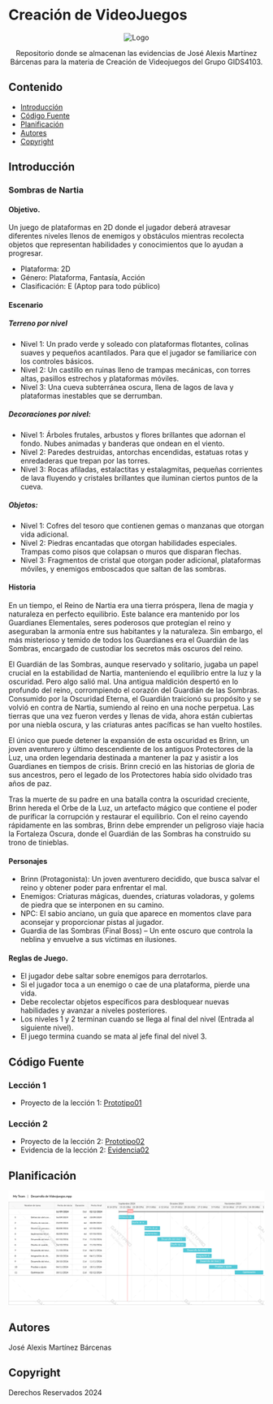 # Creación de VideoJuegos

<p align="center">
    <img src="https://t4.ftcdn.net/jpg/06/52/63/63/360_F_652636322_bKvcBx9r6RCtDaiTcTRRB4tiJzDXK7u7.jpg" alt="Logo" width=540 height=300>

  <p align="center">
    Repositorio donde se almacenan las evidencias de José Alexis Martínez Bárcenas para la materia de Creación de Videojuegos del Grupo GIDS4103.
  </p>
</p>

## Contenido

- [Introducción](#introducción)
- [Código Fuente](#código-fuente)
- [Planificación](#planificación)
- [Autores](#autores)
- [Copyright](#copyright)

## Introducción

### Sombras de Nartia

#### Objetivo.

Un juego de plataformas en 2D donde el jugador deberá atravesar diferentes niveles llenos de enemigos y obstáculos mientras recolecta objetos que representan habilidades y conocimientos que lo ayudan a progresar.

- Plataforma: 2D
- Género: Plataforma, Fantasía, Acción
- Clasificación: E (Aptop para todo público)

#### Escenario

##### Terreno por nivel

- Nivel 1: Un prado verde y soleado con plataformas flotantes, colinas suaves y pequeños acantilados. Para que el jugador se familiarice con los controles básicos.
- Nivel 2: Un castillo en ruinas lleno de trampas mecánicas, con torres altas, pasillos estrechos y plataformas móviles.
- Nivel 3: Una cueva subterránea oscura, llena de lagos de lava y plataformas inestables que se derrumban.

##### Decoraciones por nivel:

- Nivel 1: Árboles frutales, arbustos y flores brillantes que adornan el fondo. Nubes animadas y banderas que ondean en el viento.
- Nivel 2: Paredes destruidas, antorchas encendidas, estatuas rotas y enredaderas que trepan por las torres.
- Nivel 3: Rocas afiladas, estalactitas y estalagmitas, pequeñas corrientes de lava fluyendo y cristales brillantes que iluminan ciertos puntos de la cueva.

##### Objetos:

- Nivel 1: Cofres del tesoro que contienen gemas o manzanas que otorgan vida adicional.
- Nivel 2: Piedras encantadas que otorgan habilidades especiales. Trampas como pisos que colapsan o muros que disparan flechas.
- Nivel 3: Fragmentos de cristal que otorgan poder adicional, plataformas móviles, y enemigos emboscados que saltan de las sombras.

#### Historia

En un tiempo, el Reino de Nartia era una tierra próspera, llena de magia y naturaleza en perfecto equilibrio. Este balance era mantenido por los Guardianes Elementales, seres poderosos que protegían el reino y aseguraban la armonía entre sus habitantes y la naturaleza. Sin embargo, el más misterioso y temido de todos los Guardianes era el Guardián de las Sombras, encargado de custodiar los secretos más oscuros del reino.

El Guardián de las Sombras, aunque reservado y solitario, jugaba un papel crucial en la estabilidad de Nartia, manteniendo el equilibrio entre la luz y la oscuridad. Pero algo salió mal. Una antigua maldición despertó en lo profundo del reino, corrompiendo el corazón del Guardián de las Sombras. Consumido por la Oscuridad Eterna, el Guardián traicionó su propósito y se volvió en contra de Nartia, sumiendo al reino en una noche perpetua. Las tierras que una vez fueron verdes y llenas de vida, ahora están cubiertas por una niebla oscura, y las criaturas antes pacíficas se han vuelto hostiles.

El único que puede detener la expansión de esta oscuridad es Brinn, un joven aventurero y último descendiente de los antiguos Protectores de la Luz, una orden legendaria destinada a mantener la paz y asistir a los Guardianes en tiempos de crisis. Brinn creció en las historias de gloria de sus ancestros, pero el legado de los Protectores había sido olvidado tras años de paz.

Tras la muerte de su padre en una batalla contra la oscuridad creciente, Brinn hereda el Orbe de la Luz, un artefacto mágico que contiene el poder de purificar la corrupción y restaurar el equilibrio. Con el reino cayendo rápidamente en las sombras, Brinn debe emprender un peligroso viaje hacia la Fortaleza Oscura, donde el Guardián de las Sombras ha construido su trono de tinieblas.

#### Personajes

- Brinn (Protagonista): Un joven aventurero decidido, que busca salvar el reino y obtener poder para enfrentar el mal.
- Enemigos: Criaturas mágicas, duendes, criaturas voladoras, y golems de piedra que se interponen en su camino.
- NPC: El sabio anciano, un guía que aparece en momentos clave para aconsejar y proporcionar pistas al jugador.
- Guardia de las Sombras (Final Boss) – Un ente oscuro que controla la neblina y envuelve a sus víctimas en ilusiones.

#### Reglas de Juego.

- El jugador debe saltar sobre enemigos para derrotarlos.
- Si el jugador toca a un enemigo o cae de una plataforma, pierde una vida.
- Debe recolectar objetos específicos para desbloquear nuevas habilidades y avanzar a niveles posteriores.
- Los niveles 1 y 2 terminan cuando se llega al final del nivel (Entrada al siguiente nivel).
- El juego termina cuando se mata al jefe final del nivel 3.

## Código Fuente

### Lección 1

- Proyecto de la lección 1: [Prototipo01](./lecciones/assets/Prototipo01.unitypackage)

### Lección 2

- Proyecto de la lección 2: [Prototipo02](./lecciones/assets/Prototipo02.unitypackage)
- Evidencia de la lección 2: [Evidencia02](./lecciones/evidencia/Prototipo2-Evidencia.pdf)

## Planificación

![Plan](./lecciones/Desarrollo%20de%20Videojuegos.png)

## Autores

José Alexis Martínez Bárcenas

## Copyright

Derechos Reservados 2024
